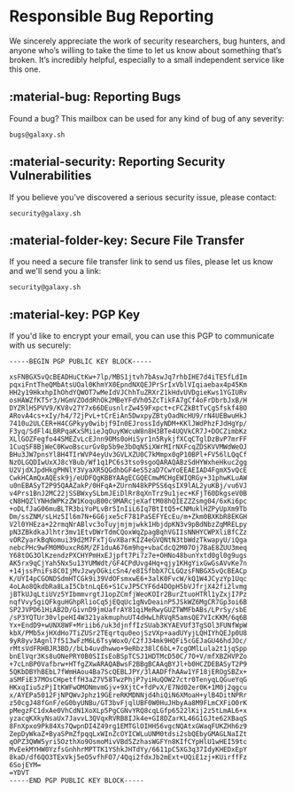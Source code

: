 # Responsible Bug Reporting
We sincerely appreciate the work of security researchers, bug hunters, and anyone who’s willing to take the time to let us know about something that’s broken. It’s incredibly helpful, especially to a small independent service like this one.

## :material-bug: Reporting Bugs
Found a bug? This mailbox can be used for any kind of bug of any severity:
```
bugs@galaxy.sh
```

## :material-security: Reporting Security Vulnerabilities
If you believe you’ve discovered a serious security issue, please contact: 
```
security@galaxy.sh
```

## :material-folder-key: Secure File Transfer
If you need a secure file transfer link to send us files, please let us know and we'll send you a link:
```
security@galaxy.sh
```

## :material-key: PGP Key
If you'd like to encrypt your email, you can use this PGP to communicate with us securely:
```
-----BEGIN PGP PUBLIC KEY BLOCK-----

xsFNBGX5vQcBEADHuCtKw+7lp/MBS1jtvh7bAswJq7rhbIHE7d4iTE5fLdIm
pqxiFntTheQMbAtsUOal0KhmYX0EpndNXQEJPrSrIxVblVIqiaebax4p45Km
HH2y19HkxhpIhOhdYQWOT7wMeIdVJChhTuZRXrZ1kHdvUVDgieKws1YGIURv
osHAWZfKT5r3/HGmVZOddRhOk2MBeYFdVh05ZcTikFA7gCf4oFrDbrbJxB/H
DYZRlHSPVV9/KV8v27Y7x66DEusnlrZw459Fxpct+cFCZkBtTvCgSfskf48O
ARovA4cs+xIy/h4/72jPvL+tCrEiAn5DwxpyZBtyOadNcHU9/rN4UEBwuHkJ
7410u2ULCER+H4CGPkyy0wibjf9In0EJrossIdyNDM+KKlJWdPhzFJdHgYp/
F3yq/SdFl4LBRPqaKxSMiieJqOuyKWcuW8n8H3BTe4UQVkCR7J+DOCZimbKz
XLlGOZFegfo44SMEZvLcEJnn9OMs0oHiSyr1n5RykjfXCqCTglDzBvP7mrFF
1CuqSF8BjWeC0KwoBscurGv0p5b9e3bOqN5iXWrMIrNXFcqZDSKVVMWdWeOJ
BHu3JW7pnsYl8H4TIrWVP4eyUv3GVLXZU0C7kMmpx0gP10BPl+FV56lLQqCf
NzOLGQDIwUxXJ8cYBub/Wf1q1PC6s3tso9sgoQARAQABzSdHYWxheHkuc2gg
U2VjdXJpdHkgPHNlY3VyaXR5QGdhbGF4eS5zaD7CwYoEEAEIAD4FgmX5vQcE
CwkHCAmQxAQEsk9j/eUDFQgKBBYAAgECGQECmwMCHgEWIQRGy+31phwKLuAW
u0nEBASyT2P95QAAZakP/0HFqA+ZUrnN48kPPSS6qsIX9lAL2yuKBj/vu6VJ
v4Prs1BnJ2MC22jSSBWxySLbmJEiDlRr8qXnTrz9u1jec+KFjT60DkgseV0B
cN8HQZlYNHdWPKzZW1KoquB00c9MARcjeXaftM08hQIEZZZsmg04/6xKi6pc
+oDLfJaG06muBLTR3biYoPLvBr5InIiL6Iq7BtItQ5+CNMuklHZPyUpXm9Tb
Dm/ssZNM/sLHz5Il6m7N+6G6jxe5cF781PaSEFYEcEu/m+Zkm0BXKbR8EKGH
V2l0YHEza+22rmqNrABlvc3oTuyjmjmjwkk1HbjdpKN3v9pBdNbzZqMRELpy
pN3ZBkdkaJlhtr3mv1EtvDWrTdmCQoxWqZpagBqhVGIIsNNHYCWPXliBfCZz
vORZyarkBqNomui39d2M7FxTjGvXBarKIZ4eGVQNtN3tbWdzTkwapyU/iQga
nebcPHc9wFM0M0uxcR6M/ZF1duA676m9hg+vbaCdcQ2M07Oj7BaE8ZUU3meq
Y68tOG3OlKzendzPXCHYPmHxEJjpft7Pi7z7e+OHNo48bunYxtd0gl0g9ugs
AK5rx9qCjYah5Nx5u13YUMWdt/GF4CPdUvg4Hq+qjy1KHgYixGwGsAVvKe7n
+14jssPniFs8C0IjMvJzwyOGkicSn4/e8ISfbbX7CLGQzsFNBGX5vQcBEACp
K/UYI4pCGONDSdmHTCGk9i39VdOFsmxwE6+3alK0FvcW/kQ1W4JCyzYp1Uqc
4oLAo8QkdbRa8LaI5CbtnLqE6+S1CvJP5CYF6d4DOpH5bVJfrjX42fi2lvmg
jBTkUJqLtiUVz5YIbmmvrgtJ1opZCmfjWeoKOIr2BurZtuoHTRl1yZxjI7Pz
nqfVvy5giQFkguHGhpRlioCq5jEQqUc1gNvDeainP5JSkWZ6MgCR7Gp3oi6B
SP2JVPD61HiAB2D/GivnD9jmUafrAY81qiMeRwyGUZTWMFbABs/LPrSy/sbE
/sP3YQTUr30vlpeHI4W321yakmuphuUT4dHwLhRVqR5amsQE7VIcKKM/6q6B
Yx+EndD9+wUNX8WF+Mriib6/uk3djnffIzSUab3KYAEVUf3TgSOl3FUNfWpW
kbX/PMb5xjHXdHo7TiZUSr2TEqrtqu0eojSzVXp+aadUYyjLQHIYhQEJp0U8
9yR8yv3Agnl7f513wFzM6L6TsyWoxO/C2fJ34mk9HQFi5cGEJaGU46hdJOc/
rMtsVdFRHBJR3BD//bLb4uvdhwwo+9eRbz38lC6bL+7cgOMlLula2t1jqSpp
bnElVqr3Ks8uONePRY0B0SIIsEoBSpTCSJ1HDTMcD50C/7O+V/mfXBZHVPZo
+7cLnBP0Vafbrw+HTfgZXwARAQABwsF2BBgBCAAqBYJl+b0HCZDEBASyT2P9
5QKbDBYhBEbL7fWmHAou4Ba7ScQEBLJPY/3lAADFfhAAw1YF18jEROgSBZx+
aSMFiE37MOsCHpetffH3aZ7V58TwzPhjP7yiHuQOW27ctr0TenyqLQGueYqG
HKxqIiu5zPjItKWFwOMONmvmGjv+9XjtC+fdPvX/E7Nd02er0K+1M0j2qgcu
x/AYEPa5012FjNPQWvJphz19GEreRKMDNNjd4hiQiN6XMoaH+ylB4DitNPRr
z50cgJ48fGnF/eG0byUNBu/GT3bvFjqlUBF0W0HuJHbyAa8M9FLmCXFiO0rK
pMegzFC1dxAe0VhCdN1XoXLp5PgCGNvYRQ8cqLGfp6522lKij2z5tLmAL6+x
yzacqKXkyNsaUx7JavvL3QVqxRVRB8IJk4e+GI8DZarKL46G1GJte62XBaqS
8FnXpxo9Pk84Xs7QwpnDI4Z49rg1EMTGlOIHH56vgcNQAtxGWaqFUKZHh6z9
ZepDyWkaZ+ByaSPmZfpqqLxWInZcOYICWLuUNM0tdsi2sbQEbyGMAGLNaIZt
qOPZ3QWW5yri5OzthXo9OsmoMivVBd5ZzhasWGFYn8KIfCYpHlU1wHEI59tc
MvEekMYHW0YzfsGnhhrMPTTK1YShkJHTdYy/6611pC5XG3q37IdyKHEDxEpY
8kaD/df6QO3TExVkj5eO5vfhFO7/4Qqi2fdxJb2mExt+UQiE1zj+KUirffFz
6SojEYM=
=YDVT
-----END PGP PUBLIC KEY BLOCK-----
```